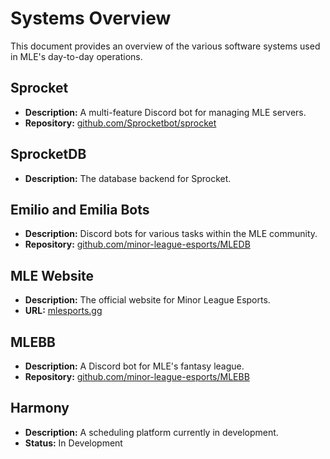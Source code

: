 # Systems Overview

This document provides an overview of the various software systems used in MLE's day-to-day operations.

## Sprocket
- **Description:** A multi-feature Discord bot for managing MLE servers.
- **Repository:** [github.com/Sprocketbot/sprocket](https://github.com/Sprocketbot/sprocket)

## SprocketDB
- **Description:** The database backend for Sprocket.

## Emilio and Emilia Bots
- **Description:** Discord bots for various tasks within the MLE community.
- **Repository:** [github.com/minor-league-esports/MLEDB](https://github.com/minor-league-esports/MLEDB)

## MLE Website
- **Description:** The official website for Minor League Esports.
- **URL:** [mlesports.gg](https://mlesports.gg)

## MLEBB
- **Description:** A Discord bot for MLE's fantasy league.
- **Repository:** [github.com/minor-league-esports/MLEBB](https://github.com/minor-league-esports/MLEBB)

## Harmony
- **Description:** A scheduling platform currently in development.
- **Status:** In Development

